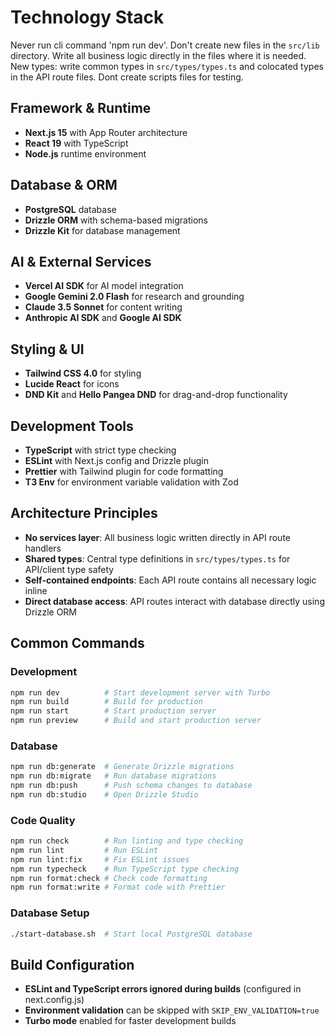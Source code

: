 # Technology Stack

Never run cli command 'npm run dev'.
Don't create new files in the `src/lib` directory. Write all business logic directly in the files where it is needed.
New types: write common types in `src/types/types.ts` and colocated types in the API route files.
Dont create scripts files for testing.

## Framework & Runtime

- **Next.js 15** with App Router architecture
- **React 19** with TypeScript
- **Node.js** runtime environment

## Database & ORM

- **PostgreSQL** database
- **Drizzle ORM** with schema-based migrations
- **Drizzle Kit** for database management

## AI & External Services

- **Vercel AI SDK** for AI model integration
- **Google Gemini 2.0 Flash** for research and grounding
- **Claude 3.5 Sonnet** for content writing
- **Anthropic AI SDK** and **Google AI SDK**

## Styling & UI

- **Tailwind CSS 4.0** for styling
- **Lucide React** for icons
- **DND Kit** and **Hello Pangea DND** for drag-and-drop functionality

## Development Tools

- **TypeScript** with strict type checking
- **ESLint** with Next.js config and Drizzle plugin
- **Prettier** with Tailwind plugin for code formatting
- **T3 Env** for environment variable validation with Zod

## Architecture Principles

- **No services layer**: All business logic written directly in API route handlers
- **Shared types**: Central type definitions in `src/types/types.ts` for API/client type safety
- **Self-contained endpoints**: Each API route contains all necessary logic inline
- **Direct database access**: API routes interact with database directly using Drizzle ORM

## Common Commands

### Development

```bash
npm run dev          # Start development server with Turbo
npm run build        # Build for production
npm run start        # Start production server
npm run preview      # Build and start production server
```

### Database

```bash
npm run db:generate  # Generate Drizzle migrations
npm run db:migrate   # Run database migrations
npm run db:push      # Push schema changes to database
npm run db:studio    # Open Drizzle Studio
```

### Code Quality

```bash
npm run check        # Run linting and type checking
npm run lint         # Run ESLint
npm run lint:fix     # Fix ESLint issues
npm run typecheck    # Run TypeScript type checking
npm run format:check # Check code formatting
npm run format:write # Format code with Prettier
```

### Database Setup

```bash
./start-database.sh  # Start local PostgreSQL database
```

## Build Configuration

- **ESLint and TypeScript errors ignored during builds** (configured in next.config.js)
- **Environment validation** can be skipped with `SKIP_ENV_VALIDATION=true`
- **Turbo mode** enabled for faster development builds
